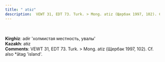 ```yaml
---
title: " atɨz"
description:  VEWT 31, EDT 73. Turk. > Mong. atiz (Щербак 1997, 102). Cf. also *ātag 'island'.
---
```

<strong></strong><br><br>
<strong>Kirghiz</strong>:  adɨr 'холмистая местность, увалы'<br>
<strong>Kazakh</strong>:  atɨz<br>
<strong>Comments</strong>:  VEWT 31, EDT 73. Turk. > Mong. atiz (Щербак 1997, 102). Cf. also *ātag 'island'.<br>


